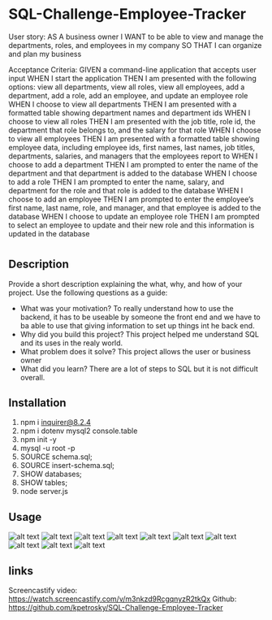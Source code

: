 # SQL-Challenge-Employee-Tracker
User story:
AS A business owner
I WANT to be able to view and manage the departments, roles, and employees in my company
SO THAT I can organize and plan my business

Acceptance Criteria:
GIVEN a command-line application that accepts user input
WHEN I start the application
THEN I am presented with the following options: view all departments, view all roles, view all employees, add a department, add a role, add an employee, and update an employee role
WHEN I choose to view all departments
THEN I am presented with a formatted table showing department names and department ids
WHEN I choose to view all roles
THEN I am presented with the job title, role id, the department that role belongs to, and the salary for that role
WHEN I choose to view all employees
THEN I am presented with a formatted table showing employee data, including employee ids, first names, last names, job titles, departments, salaries, and managers that the employees report to
WHEN I choose to add a department
THEN I am prompted to enter the name of the department and that department is added to the database
WHEN I choose to add a role
THEN I am prompted to enter the name, salary, and department for the role and that role is added to the database
WHEN I choose to add an employee
THEN I am prompted to enter the employee’s first name, last name, role, and manager, and that employee is added to the database
WHEN I choose to update an employee role
THEN I am prompted to select an employee to update and their new role and this information is updated in the database


# <Your-Project-Title>

## Description

Provide a short description explaining the what, why, and how of your project. Use the following questions as a guide:

- What was your motivation? To really understand how to use the backend, it has to be useable by someone the front end and we have to ba able to use that giving information to set up things int he back end. 
- Why did you build this project? This project helped me understand SQL and its uses in the realy world. 
- What problem does it solve? This project allows the user or business owner 
- What did you learn? There are a lot of steps to SQL but it is not difficult overall. 

## Installation


1. npm i inquirer@8.2.4
2. npm i dotenv mysql2 console.table
3. npm init -y
4. mysql -u root -p
5. SOURCE schema.sql;
6. SOURCE insert-schema.sql;
7. SHOW databases;
8. SHOW tables;
9. node server.js

## Usage


![alt text](assets/Screenshot%202023-04-27%20165918.png)
![alt text](assets/Screenshot%202023-04-27%20170101.png)
![alt text](assets/Screenshot%202023-04-27%20170120.png)
![alt text](assets/Screenshot%202023-04-27%20170136.png)
![alt text](assets/Screenshot%202023-04-27%20170149.png)
![alt text](assets/Screenshot%202023-04-27%20170201.png)
![alt text](assets/Screenshot%202023-04-27%20170213.png)
![alt text](assets/Screenshot%202023-04-27%20170233.png)
![alt text](assets/Screenshot%202023-04-27%20170246.png)
![alt text](assets/Screenshot%202023-04-27%20170310.png)


## links

Screencastify video: https://watch.screencastify.com/v/m3nkzd9RcgqnyzR2tkQx
Github: https://github.com/kpetrosky/SQL-Challenge-Employee-Tracker
